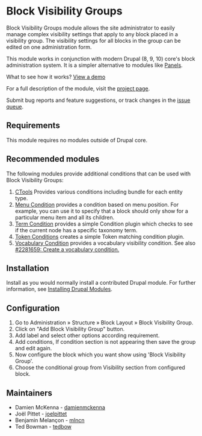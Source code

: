 # Block Visibility Groups

Block Visibility Groups module allows the site administrator to easily manage
complex visibility settings that apply to any block placed in a visibility
group. The visibility settings for all blocks in the group can be edited on one
administration form.

This module works in conjunction with modern Drupal (8, 9, 10) core's block
administration system. It is a simpler alternative to modules like
[Panels](https://www.drupal.org/project/panels).

What to see how it works?
[View a demo](https://www.youtube.com/watch?v=ZKwkaMUbJIs)

For a full description of the module, visit the
[project page](https://www.drupal.org/project/block_visibility_groups).

Submit bug reports and feature suggestions, or track changes in the
[issue queue](https://www.drupal.org/project/issues/block_visibility_groups).


## Requirements

This module requires no modules outside of Drupal core.


## Recommended modules

The following modules provide additional conditions that can be used with
Block Visibility Groups:

1. [CTools](https://www.drupal.org/project/ctools) Provides various conditions
   including bundle for each entity type.
1. [Menu Condition](https://www.drupal.org/project/menu_condition) provides a
   condition based on menu position. For example, you can use it to specify
   that a block should only show for a particular menu item and all its
   children.
1. [Term Condition](https://www.drupal.org/project/term_condition) provides a
   simple Condition plugin which checks to see if the current node has a
   specific taxonomy term.
1. [Token Conditions](https://www.drupal.org/project/token_conditions) creates
   a simple Token matching condition plugin.
1. [Vocabulary Condition](https://github.com/md-systems/vocabulary_condition)
   provides a vocabulary visibility condition. See also
   [#2281659: Create a vocabulary condition.](https://www.drupal.org/node/2281659)


## Installation

Install as you would normally install a contributed Drupal module. For further
information, see
[Installing Drupal Modules](https://www.drupal.org/docs/extending-drupal/installing-drupal-modules).


## Configuration

1. Go to Administration » Structure » Block Layout » Block Visibility Group.
1. Click on "Add Block Visibility Group" button.
1. Add label and select other options according requirement.
1. Add conditions, If condition section is not appearing then save the group
   and edit again.
1. Now configure the block which you want show using 'Block Visibility Group'.
1. Choose the conditional group from Visibility section from configured block.


## Maintainers

- Damien McKenna - [damienmckenna](https://www.drupal.org/u/damienmckenna)
- Joël Pittet - [joelpittet](https://www.drupal.org/u/joelpittet)
- Benjamin Melançon - [mlncn](https://www.drupal.org/u/mlncn)
- Ted Bowman - [tedbow](https://www.drupal.org/u/tedbow)
